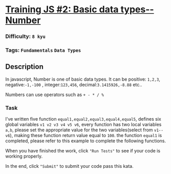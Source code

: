 # [Training JS #2: Basic data types--Number](https://www.codewars.com/kata/571edd157e8954bab500032d)

### Difficulty: `8 kyu`

### Tags: `Fundamentals` `Data Types`

## Description

In javascript, Number is one of basic data types. It can be positive: `1,2,3`, negative:`-1,-100` , integer:`123,456`, decimal:`3.1415926,-8.88` etc..

Numbers can use operators such as `+ - * / %`

### Task
I've written five function `equal1,equal2,equal3,equal4,equal5`, defines six global variables `v1 v2 v3 v4 v5 v6`, every function has two local variables `a,b`, please set the appropriate value for the two variables(select from `v1--v6`), making these function return value equal to `100`. the function `equal1` is completed, please refer to this example to complete the following functions.

When you have finished the work, click `"Run Tests"` to see if your code is working properly.

In the end, click `"Submit"` to submit your code pass this kata.